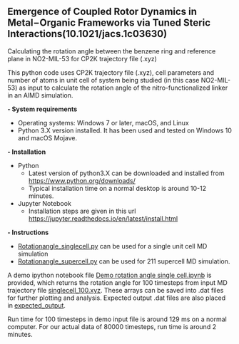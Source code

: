 ## Emergence of Coupled Rotor Dynamics in Metal−Organic Frameworks via Tuned Steric Interactions(10.1021/jacs.1c03630)

Calculating the rotation angle between the benzene ring and reference plane in NO2-MIL-53 for CP2K trajectory file (.xyz)

This python code uses CP2K trajectory file (.xyz), cell parameters  and number of atoms in unit cell of system being studied (in this case NO2-MIL-53) as input to calculate the rotation angle of the nitro-functionalized linker in an AIMD simulation.

**- System requirements**
  - Operating systems: Windows 7 or later, macOS, and Linux
  - Python 3.X version installed. 
It has been used and tested on Windows 10 and macOS Mojave.

**- Installation**
  - Python 
    - Latest version of python3.X can be downloaded and installed from https://www.python.org/downloads/
    - Typical installation time on a normal desktop is around 10-12 minutes.
  - Jupyter Notebook
    - Installation steps are given in this url https://jupyter.readthedocs.io/en/latest/install.html
    
**- Instructions**
  - [Rotationangle_singlecell.py](./Rotationangle_singlecell.py) can be used for a single unit cell MD simulation
  - [Rotationangle_supercell.py](./Rotationangle_supercell.py) can be used for 211 supercell MD simulation.

A demo ipython notebook file [Demo rotation angle single cell.ipynb](./DemoRotationAngleSingleCell.ipynb) is provided, which returns the rotation angle for 100 timesteps from input MD trajectory file [singlecell_100.xyz](./input_demo/singlecell_100.xyz). These arrays can be saved into .dat files for further plotting and analysis. Expected output .dat files are also placed in [expected_output](./input_demo/expected_output).

Run time for 100 timesteps in demo input file is around 129 ms on a normal computer. 
For our actual data of 80000 timesteps, run time is around 2 minutes.

